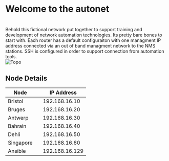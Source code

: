 # Welcome to the autonet <h1>
Behold this fictional network put together to support training and development of network automation technologies. Its pretty bare bones to start with. Each router has a default configuraiton with one managment IP address connected via an out of band managment network to the NMS stations. SSH is configured in order to support connection from automation tools.  
 ![Topo](https://user-images.githubusercontent.com/17169238/65721114-56ac4e00-e0a1-11e9-94f7-63cb6f9258b7.JPG)
 
 ## Node Details
 
 |Node| |IP Address|
 |-----|-|---------|
 |Bristol| | 192.168.16.10|
 |Bruges| |192.168.16.20|
 |Antwerp| |192.168.16.30|
 |Bahrain| |192.168.16.40|
 |Dehli| |192.168.16.50|
 |Singapore| |192.168.16.60|
 |Ansible| | 192.168.16.129|
